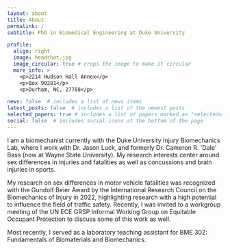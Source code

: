 ```yaml
---
layout: about
title: About
permalink: /
subtitle: PhD in Biomedical Engineering at Duke University

profile:
  align: right
  image: headshot.jpg
  image_circular: true # crops the image to make it circular
  more_info: >
    <p>2214 Hudson Hall Annex</p>
    <p>Box 90281</p>
    <p>Durham, NC, 27708</p>

news: false  # includes a list of news items
latest_posts: false  # includes a list of the newest posts
selected_papers: true # includes a list of papers marked as "selected={true}"
social: false  # includes social icons at the bottom of the page
---
```


I am a biomechanist currently with the Duke University Injury Biomechanics Lab, where I work with Dr. Jason Luck, and formerly Dr. Cameron R. 'Dale' Bass (now at Wayne State University). My research interests center around sex differences in injuries and fatalities as well as concussions and brain injuries in sports. 

My research on sex differences in motor vehicle fatalities was recognized 
with the Gundolf Beier Award by the International Research Council on the 
Biomechanics of Injury in 2022, highlighting research with a high 
potential to influence the field of traffic safety. Recently, I was 
invited to a workgroup meeting of the UN ECE GRSP Informal Working Group 
on Equitable Occupant Protection to discuss some of this work as well.

Most recently, I served as a laboratory teaching assistant for BME 302: Fundamentals of Biomaterials and Biomechanics. 
